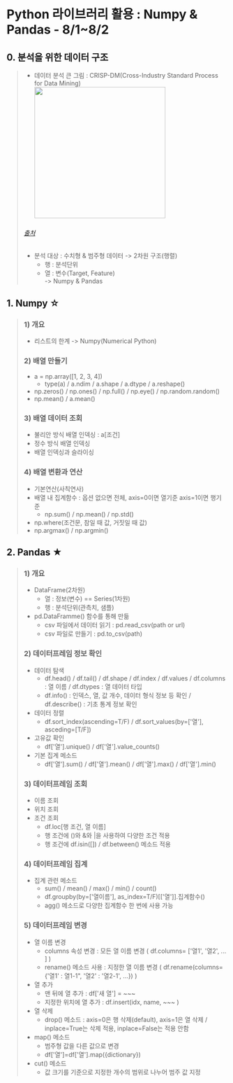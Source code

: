 # Python 라이브러리 활용 : Numpy & Pandas - 8/1~8/2

## 0. 분석을 위한 데이터 구조
> * 데이터 분석 큰 그림 : CRISP-DM(Cross-Industry Standard Process for Data Mining)   
> <img src="https://user-images.githubusercontent.com/110445149/186395818-ba72f62d-9f2d-4dbc-9569-ddfc1e0630c7.PNG" width="300" height="300"></img>
> ###### [출처](https://www.ibm.com/docs/ko/spss-modeler/saas?topic=dm-crisp-help-overview) 
> * 분석 대상 : 수치형 & 범주형 데이터 -> 2차원 구조(행렬)
>   * 행 : 분석단위
>   * 열 : 변수(Target, Feature)   
> -> Numpy & Pandas

## 1. Numpy ☆
> ### 1) 개요
>   * 리스트의 한계 -> Numpy(Numerical Python)
> ### 2) 배열 만들기
>   * a = np.array([1, 2, 3, 4])   
>     * type(a) / a.ndim / a.shape / a.dtype / a.reshape()
>   * np.zeros() / np.ones() / np.full() / np.eye() / np.random.random()
>   * np.mean() / a.mean()
> ### 3) 배열 데이터 조회
>   * 불리안 방식 배열 인덱싱 : a[조건]
>   * 정수 방식 배열 인덱싱
>   * 배열 인덱싱과 슬라이싱
> ### 4) 배열 변환과 연산
> * 기본연산(사칙연사)
> * 배열 내 집계함수 : 옵션 없으면 전체, axis=0이면 열기준 axis=1이면 행기준
>   * np.sum() / np.mean() / np.std()
> * np.where(조건문, 참일 때 값, 거짓일 때 값)
> * np.argmax() / np.argmin()

## 2. Pandas ★
> ### 1) 개요
> * DataFrame(2차원)
>   - 열 : 정보(변수) == Series(1차원)
>   - 행 : 분석단위(관측치, 샘플)
> * pd.DataFramme() 함수를 통해 만듦
>   * csv 파일에서 데이터 읽기 : pd.read_csv(path or url)
>   * csv 파일로 만들기 : pd.to_csv(path)
> ### 2) 데이터프레임 정보 확인
> * 데이터 탐색
>   * df.head() / df.tail() / df.shape / df.index / df.values / df.columns : 열 이름 / df.dtypes : 열 데이터 타입
>   * df.info() : 인덱스, 열, 값 개수, 데이터 형식 정보 등 확인 / df.describe() : 기초 통계 정보 확인
> * 데이터 정렬
>   * df.sort_index(ascending=T/F) / df.sort_values(by=['열'], asceding=[T/F])
> * 고유값 확인
>   * df['열'].unique() / df['열'].value_counts()
> * 기본 집계 메소드
>   * df['열'].sum() / df['열'].mean() / df['열'].max() / df['열'].min()
> ### 3) 데이터프레임 조회
> * 이름 조회
> * 위치 조회
> * 조건 조회
>   * df.loc[행 조건, 열 이름]
>   * 행 조건에 ()와 &와 |을 사용하여 다양한 조건 적용
>   * 행 조건에 df.isin([]) / df.between() 메소드 적용  
> ### 4) 데이터프레임 집계
> * 집계 관련 메소드
>   * sum() / mean() / max() / min() / count()
>   * df.groupby(by=['열이름'], as_index=T/F)[['열']].집계함수()
>   * agg() 메소드로 다양한 집계함수 한 번에 사용 가능
> ### 5) 데이터프레임 변경
> * 열 이름 변경
>   * columns 속성 변경 : 모든 열 이름 변경 ( df.columns= ['열1', '열2', ... ] )
>   * rename() 메소드 사용 : 지정한 열 이름 변경 ( df.rename(columns={'열1' : 열1-1", '열2' : '열2-1', ...}) )
> * 열 추가
>   * 맨 뒤에 열 추가 : df['새 열'] = ~~~
>   * 지정한 위치에 열 추가 : df.insert(idx, name, ~~~ )
> * 열 삭제
>   * drop() 메소드 : axis=0은 행 삭제(default), axis=1은 열 삭제 / inplace=True는 삭제 적용, inplace=False는 적용 안함
> * map() 메소드
>   * 범주형 값을 다른 값으로 변경
>   * df['열']=df['열'].map({dictionary})
> * cut() 메소드
>   * 값 크기를 기준으로 지정한 개수의 범위로 나누어 범주 값 지정
